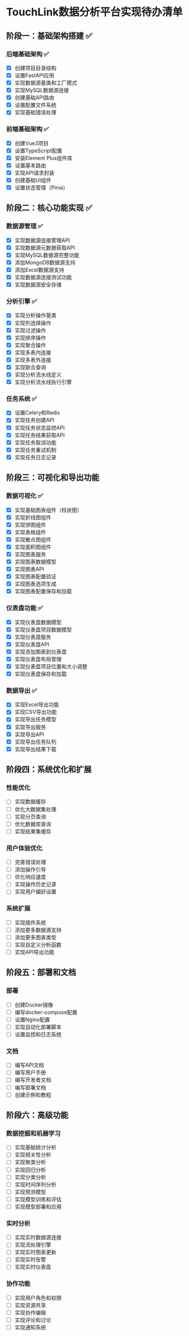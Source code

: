 # TouchLink数据分析平台实现待办清单

## 阶段一：基础架构搭建 ✅

### 后端基础架构 ✅
- [x] 创建项目目录结构
- [x] 设置FastAPI应用
- [x] 实现数据源基类和工厂模式
- [x] 实现MySQL数据源连接
- [x] 创建基础API路由
- [x] 设置配置文件系统
- [x] 实现基础错误处理

### 前端基础架构 ✅
- [x] 创建Vue3项目
- [x] 设置TypeScript配置
- [x] 安装Element Plus组件库
- [x] 设置基本路由
- [x] 实现API请求封装
- [x] 创建基础UI组件
- [x] 设置状态管理（Pinia）

## 阶段二：核心功能实现 ✅

### 数据源管理 ✅
- [x] 实现数据源连接管理API
- [x] 实现数据源元数据获取API
- [x] 实现MySQL数据源完整功能
- [x] 添加MongoDB数据源支持
- [x] 添加Excel数据源支持
- [x] 实现数据源连接测试功能
- [x] 实现数据源安全存储

### 分析引擎 ✅
- [x] 实现分析操作基类
- [x] 实现列选择操作
- [x] 实现过滤操作
- [x] 实现排序操作
- [x] 实现聚合操作
- [x] 实现多表内连接
- [x] 实现多表外连接
- [x] 实现联合查询
- [x] 实现分析流水线定义
- [x] 实现分析流水线执行引擎

### 任务系统 ✅
- [x] 设置Celery和Redis
- [x] 实现任务创建API
- [x] 实现任务状态监控API
- [x] 实现任务结果获取API
- [x] 实现任务取消功能
- [x] 实现任务重试机制
- [x] 实现任务日志记录

## 阶段三：可视化和导出功能

### 数据可视化 ✅
- [x] 实现基础图表组件（柱状图）
- [x] 实现折线图组件
- [x] 实现饼图组件
- [x] 实现表格组件
- [x] 实现散点图组件
- [x] 实现面积图组件
- [x] 实现图表服务
- [x] 实现图表数据模型
- [x] 实现图表API
- [x] 实现图表配置验证
- [x] 实现图表选项生成
- [x] 实现图表配置保存和加载

### 仪表盘功能 ✅
- [x] 实现仪表盘数据模型
- [x] 实现仪表盘项目数据模型
- [x] 实现仪表盘服务
- [x] 实现仪表盘API
- [x] 实现添加图表到仪表盘
- [x] 实现仪表盘布局管理
- [x] 实现仪表盘项目位置和大小调整
- [x] 实现仪表盘保存和加载

### 数据导出 ✅
- [x] 实现Excel导出功能
- [x] 实现CSV导出功能
- [x] 实现导出任务模型
- [x] 实现导出服务
- [x] 实现导出API
- [x] 实现导出任务队列
- [x] 实现导出结果下载

## 阶段四：系统优化和扩展

### 性能优化
- [ ] 实现数据缓存
- [ ] 优化大数据集处理
- [ ] 实现分页查询
- [ ] 优化数据库查询
- [ ] 实现结果集缓存

### 用户体验优化
- [ ] 完善错误处理
- [ ] 添加操作引导
- [ ] 优化响应速度
- [ ] 实现操作历史记录
- [ ] 实现用户偏好设置

### 系统扩展
- [ ] 实现插件系统
- [ ] 添加更多数据源支持
- [ ] 添加更多图表类型
- [ ] 实现自定义分析函数
- [ ] 实现API导出功能

## 阶段五：部署和文档

### 部署
- [ ] 创建Docker镜像
- [ ] 编写docker-compose配置
- [ ] 设置Nginx配置
- [ ] 实现自动化部署脚本
- [ ] 设置监控和日志系统

### 文档
- [ ] 编写API文档
- [ ] 编写用户手册
- [ ] 编写开发者文档
- [ ] 编写部署文档
- [ ] 创建示例和教程

## 阶段六：高级功能

### 数据挖掘和机器学习
- [ ] 实现基础统计分析
- [ ] 实现相关性分析
- [ ] 实现聚类分析
- [ ] 实现回归分析
- [ ] 实现分类分析
- [ ] 实现时间序列分析
- [ ] 实现预测模型
- [ ] 实现模型训练和评估
- [ ] 实现模型部署和应用

### 实时分析
- [ ] 实现实时数据源连接
- [ ] 实现流处理引擎
- [ ] 实现实时图表更新
- [ ] 实现实时告警
- [ ] 实现实时仪表盘

### 协作功能
- [ ] 实现用户角色和权限
- [ ] 实现资源共享
- [ ] 实现协作编辑
- [ ] 实现评论和讨论
- [ ] 实现通知系统 